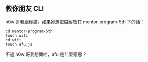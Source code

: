 ## 教你朋友 CLI

h0w 哥我跟你講，如果妳想把檔案放在 mentor-program-5th 下的話：
```
cd mentor-program-5th
touch wifi
cd wifi
touch afu.js
```
不過 h0w 哥我想問哈，afu 是什麼意思？